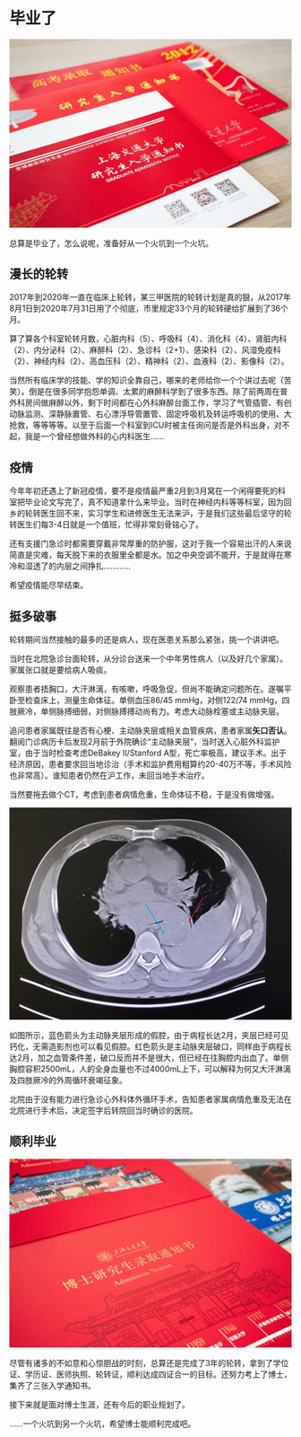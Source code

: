 # 毕业了

![](0001.jpg)

总算是毕业了，怎么说呢，准备好从一个火坑到一个火坑。

<!--more-->

## 漫长的轮转

2017年到2020年一直在临床上轮转，某三甲医院的轮转计划是真的狠，从2017年8月1日到2020年7月31日用了个彻底，市里规定33个月的轮转硬给扩展到了36个月。

算了算各个科室轮转月数，心脏内科（5）、呼吸科（4）、消化科（4）、肾脏内科（2）、内分泌科（2）、麻醉科（2）、急诊科（2+1）、感染科（2）、风湿免疫科（2）、神经内科（2）、高血压科（2）、精神科（2）、血液科（2）、影像科（2）。

当然所有临床学的技能、学的知识全靠自己，哪来的老师给你一个个讲过去呢（苦笑）。倒是在很多同学抱怨单调、太累的麻醉科学到了很多东西。除了前两周在普外科房间做麻醉以外，剩下时间都在心外科麻醉台面工作，学习了气管插管、有创动脉监测、深静脉置管、右心漂浮导管置管、固定呼吸机及转运呼吸机的使用、大抢救，等等等等。以至于后面一个科室到ICU时被主任询问是否是外科出身，对不起，我是一个曾经想做外科的心内科医生……

## 疫情

今年年初还遇上了新冠疫情，要不是疫情最严重2月到3月窝在一个闲得要死的科室把毕业论文写完了，真不知道拿什么来毕业。当时在神经内科等等科室，因为回乡的轮转医生回不来，实习学生和进修医生无法来沪，于是我们这些最后坚守的轮转医生们每3-4日就是一个值班，忙得非常刻骨铭心了。

还有支援门急诊时都需要穿戴非常厚重的防护服，这对于我一个容易出汗的人来说简直是灾难，每天脱下来的衣服里全都是水。加之中央空调不能开，于是就得在寒冷和湿透了的内层之间挣扎…………

希望疫情能尽早结束。

## 挺多破事

轮转期间当然接触的最多的还是病人，现在医患关系那么紧张，挑一个讲讲吧。

当时在北院急诊台面轮转，从分诊台送来一个中年男性病人（以及好几个家属）。家属张口就是要给病人吸痰。

观察患者捂胸口，大汗淋漓，有咳嗽，呼吸急促，但尚不能确定问题所在。遂嘱平卧至检查床上，测量生命体征。单侧血压86/45 mmHg，对侧122/74 mmHg，四肢厥冷，单侧脉搏细弱，对侧脉搏搏动尚有力。考虑大动脉栓塞或主动脉夹层。

追问患者家属既往是否有心梗、主动脉夹层或相关血管疾病，患者家属**矢口否认**。翻阅门诊病历卡后发现2月前于外院确诊“主动脉夹层”，当时送入心脏外科监护室，由于当时检查考虑DeBakey II/Stanford A型，死亡率极高，建议手术。出于经济原因，患者要求回当地诊治（手术和监护费用粗算约20-40万不等，手术风险也非常高）。谁知患者仍然在沪工作，未回当地手术治疗。

当然要拖去做个CT，考虑到患者病情危重，生命体征不稳，于是没有做增强。

![](0003.jpg)

如图所示，蓝色箭头为主动脉夹层形成的假腔，由于病程长达2月，夹层已经可见钙化，无需造影剂也可以看见假腔。红色箭头是主动脉夹层破口，同样由于病程长达2月，加之血管条件差，破口反而并不是很大，但已经在往胸腔内出血了。单侧胸腔容积2500mL，人的全身血量也不过4000mL上下，可以解释为何又大汗淋漓及四肢厥冷的外周循环衰竭征象。

北院由于没有能力进行急诊心外科体外循环手术，告知患者家属病情危重及无法在北院进行手术后，决定签字后转院回当时确诊的医院。

## 顺利毕业

![](0002.jpg)

尽管有诸多的不如意和心惊胆战的时刻，总算还是完成了3年的轮转，拿到了学位证、学历证、医师执照、轮转证，顺利达成四证合一的目标。还努力考上了博士，集齐了三张入学通知书。

接下来就是面对博士生涯，还有今后的职业规划了。

……一个火坑到另一个火坑，希望博士能顺利完成吧。
